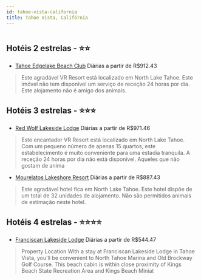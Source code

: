 ```yaml
---
id: tahoe-vista-california
title: Tahoe Vista, Califórnia
---
```


<center><img src="https://photos.hotelbeds.com/giata/43/432231/432231a_hb_a_003.jpg" alt="" /></center>


## Hotéis 2 estrelas - ⭐️⭐️

-    [Tahoe Edgelake Beach Club](https://www.hurb.com/hoteis/tahoe-vista/tahoe-edgelake-beach-club-JNP-JP844554?cmp=18055) Diárias a partir de R$912.43
   > Este agradável VR Resort está localizado em North Lake Tahoe. Este imóvel não tem disponível um serviço de receção 24 horas por dia. Este alojamento não é amigo dos animais. 

## Hotéis 3 estrelas - ⭐️⭐️⭐️

-    [Red Wolf Lakeside Lodge](https://www.hurb.com/hoteis/tahoe-vista/red-wolf-lakeside-lodge-JNP-JP189295?cmp=18055) Diárias a partir de R$971.46
   > Este encantador VR Resort está localizado em North Lake Tahoe. Com um pequeno número de apenas 15 quartos, este estabelecimento é muito conveniente para uma estadia tranquila. A receção 24 horas por dia não está disponível. Aqueles que não gostam de anima
-    [Mourelatos Lakeshore Resort](https://www.hurb.com/hoteis/tahoe-vista/mourelatos-lakeshore-resort-JNP-JP189364?cmp=18055) Diárias a partir de R$887.43
   > Este agradável hotel fica em North Lake Tahoe. Este hotel dispõe de um total de 32 unidades de alojamento. Não são permitidos animais de estimação neste hotel. 

## Hotéis 4 estrelas - ⭐️⭐️⭐️⭐️

-    [Franciscan Lakeside Lodge](https://www.hurb.com/hoteis/tahoe-vista/franciscan-lakeside-lodge-JNP-JP844267?cmp=18055) Diárias a partir de R$544.47
   > Property Location With a stay at Franciscan Lakeside Lodge in Tahoe Vista, you&apos;ll be convenient to North Tahoe Marina and Old Brockway Golf Course. This beach cabin is within close proximity of Kings Beach State Recreation Area and Kings Beach Miniat
